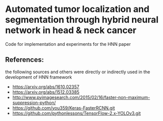 # Automated tumor localization and segmentation through hybrid neural network in head & neck cancer

Code for implementation and experiments for the HNN paper

## References:
the following sources and others were directly or indirectly used in the development of HNN framework
- https://arxiv.org/abs/1610.02357
- https://arxiv.org/abs/1512.03385
- http://www.pyimagesearch.com/2015/02/16/faster-non-maximum-suppression-python/
- https://github.com/you359/Keras-FasterRCNN.git
- https://github.com/pythonlessons/TensorFlow-2.x-YOLOv3.git